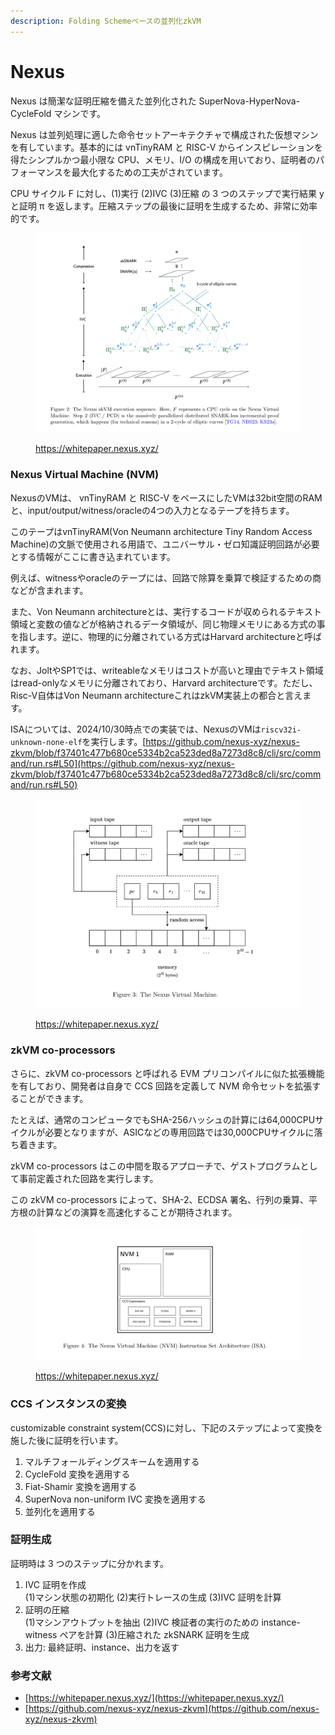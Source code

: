```yaml
---
description: Folding Schemeベースの並列化zkVM
---
```


# Nexus

Nexus は簡潔な証明圧縮を備えた並列化された SuperNova-HyperNova-CycleFold マシンです。

Nexus は並列処理に適した命令セットアーキテクチャで構成された仮想マシンを有しています。基本的には vnTinyRAM と RISC-V からインスピレーションを得たシンプルかつ最小限な CPU、メモリ、I/O の構成を用いており、証明者のパフォーマンスを最大化するための工夫がされています。

CPU サイクル F に対し、(1)実行 (2)IVC (3)圧縮 の 3 つのステップで実行結果 y と証明 π を返します。圧縮ステップの最後に証明を生成するため、非常に効率的です。

<figure><img src="../../.gitbook/assets/スクリーンショット 2024-10-22 14.52.26.png" alt=""><figcaption><p><a href="https://whitepaper.nexus.xyz/">https://whitepaper.nexus.xyz/</a></p></figcaption></figure>

### Nexus Virtual Machine (NVM)

NexusのVMは、 vnTinyRAM と RISC-V をベースにしたVMは32bit空間のRAMと、input/output/witness/oracleの4つの入力となるテープを持ちます。

このテープはvnTinyRAM(Von Neumann architecture Tiny Random Access Machine)の文脈で使用される用語で、ユニバーサル・ゼロ知識証明回路が必要とする情報がここに書き込まれています。

例えば、witnessやoracleのテープには、回路で除算を乗算で検証するための商などが含まれます。

また、Von Neumann architectureとは、実行するコードが収められるテキスト領域と変数の値などが格納されるデータ領域が、同じ物理メモリにある方式の事を指します。逆に、物理的に分離されている方式はHarvard architectureと呼ばれます。

なお、JoltやSP1では、writeableなメモリはコストが高いと理由でテキスト領域はread-onlyなメモリに分離されており、Harvard architectureです。ただし、Risc-V自体はVon Neumann architectureこれはzkVM実装上の都合と言えます。

ISAについては、2024/10/30時点での実装では、NexusのVMは`riscv32i-unknown-none-elf`を実行します。[https://github.com/nexus-xyz/nexus-zkvm/blob/f37401c477b680ce5334b2ca523ded8a7273d8c8/cli/src/command/run.rs#L50](https://github.com/nexus-xyz/nexus-zkvm/blob/f37401c477b680ce5334b2ca523ded8a7273d8c8/cli/src/command/run.rs#L50)

<figure><img src="../../.gitbook/assets/スクリーンショット 2024-10-22 14.54.11.png" alt=""><figcaption><p><a href="https://whitepaper.nexus.xyz/">https://whitepaper.nexus.xyz/</a></p></figcaption></figure>

### zkVM co-processors

さらに、zkVM co-processors と呼ばれる EVM プリコンパイルに似た拡張機能を有しており、開発者は自身で CCS 回路を定義して NVM 命令セットを拡張することができます。

たとえば、通常のコンピュータでもSHA-256ハッシュの計算には64,000CPUサイクルが必要となりますが、ASICなどの専用回路では30,000CPUサイクルに落ち着きます。

zkVM co-processors はこの中間を取るアプローチで、ゲストプログラムとして事前定義された回路を実行します。

この zkVM co-processors によって、SHA-2、ECDSA 署名、行列の乗算、平方根の計算などの演算を高速化することが期待されます。

<figure><img src="../../.gitbook/assets/スクリーンショット 2024-10-22 15.04.34.png" alt=""><figcaption><p><a href="https://whitepaper.nexus.xyz/">https://whitepaper.nexus.xyz/</a></p></figcaption></figure>



### CCS インスタンスの変換

customizable constraint system(CCS)に対し、下記のステップによって変換を施した後に証明を行います。

1. マルチフォールディングスキームを適用する
2. CycleFold 変換を適用する
3. Fiat-Shamir 変換を適用する
4. SuperNova non-uniform IVC 変換を適用する
5. 並列化を適用する

### 証明生成

証明時は 3 つのステップに分かれます。

1. IVC 証明を作成\
   (1)マシン状態の初期化 (2)実行トレースの生成 (3)IVC 証明を計算
2. 証明の圧縮\
   (1)マシンアウトプットを抽出 (2)IVC 検証者の実行のための instance-witness ペアを計算 (3)圧縮された zkSNARK 証明を生成
3. 出力: 最終証明、instance、出力を返す

### 参考文献

* [https://whitepaper.nexus.xyz/](https://whitepaper.nexus.xyz/)
* [https://github.com/nexus-xyz/nexus-zkvm](https://github.com/nexus-xyz/nexus-zkvm)
